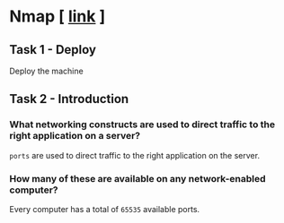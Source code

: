 # Nmap [ [link](https://tryhackme.com/room/furthernmap) ]

## Task 1 - Deploy

Deploy the machine

## Task 2 - Introduction

### What networking constructs are used to direct traffic to the right application on a server?

`ports` are used to direct traffic to the right application on the server.

### How many of these are available on any network-enabled computer?

Every computer has a total of `65535` available ports.
